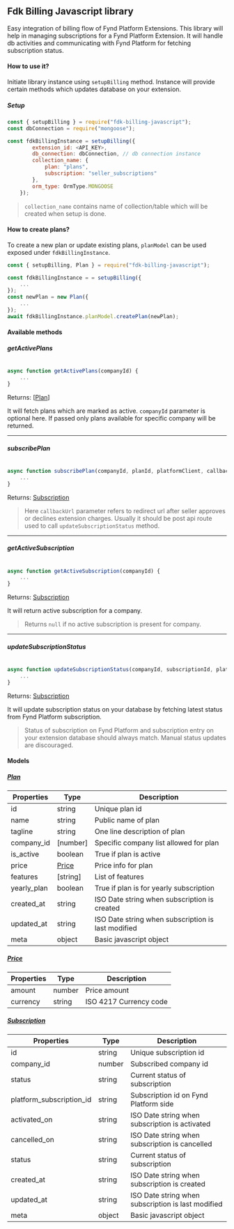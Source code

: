 ## Fdk Billing Javascript library

Easy integration of billing flow of Fynd Platform Extensions. This library will help in managing subscriptions for a Fynd Platform Extension. It will handle db activities and communicating with Fynd Platform for fetching subscription status.

#### How to use it? 

Initiate library instance using `setupBilling` method. Instance will provide certain methods which updates database on your extension.

##### Setup

```javascript
const { setupBilling } = require("fdk-billing-javascript");
const dbConnection = require("mongoose");

const fdkBillingInstance = setupBilling({
        extension_id: <API_KEY>,
        db_connection: dbConnection, // db connection instance
        collection_name: {
            plan: "plans",
            subscription: "seller_subscriptions"
        },
        orm_type: OrmType.MONGOOSE
    });

```

> `collection_name` contains name of collection/table which will be created when setup is done. 

#### How to create plans?

To create a new plan or update existing plans, `planModel` can be used exposed under `fdkBillingInstance`.

``` javascript
const { setupBilling, Plan } = require("fdk-billing-javascript");

const fdkBillingInstance = = setupBilling({
    ...
});
const newPlan = new Plan({
    ...
});
await fdkBillingInstance.planModel.createPlan(newPlan);

```

#### Available methods

##### getActivePlans

```javascript

async function getActivePlans(companyId) {
    ...
}

```
Returns: [[Plan](#Plan)]

It will fetch plans which are marked as active. `companyId` parameter is optional here. If passed only plans available for specific company will be returned.

---
##### subscribePlan

```javascript

async function subscribePlan(companyId, planId, platformClient, callbackUrl) {
    ...
}

```
Returns: [Subscription](#Subscription)

> Here `callbackUrl` parameter refers to redirect url after seller approves or declines extension charges. Usually it should be post api route used to call `updateSubscriptionStatus` method.

---
##### getActiveSubscription

```javascript

async function getActiveSubscription(companyId) {
    ...
}

```

Returns: [Subscription](#Subscription)

 It will return active subscription for a company.
 > Returns `null` if no active subscription is present for company.

---
##### updateSubscriptionStatus

```javascript

async function updateSubscriptionStatus(companyId, subscriptionId, platformClient) {
    ...
}

```

Returns: [Subscription](#Subscription)

It will update subscription status on your database by fetching latest status from Fynd Platform subscription. 

>Status of subscription on Fynd Platform and subscription entry on your extension database should always match. Manual status updates are discouraged.

#### Models

##### [Plan](#Plan)

| Properties | Type | Description |
|-------|-----------|-------------|
| id | string | Unique plan id |
| name | string | Public name of plan |
| tagline | string | One line description of plan |
| company_id | [number] | Specific company list allowed for plan |
| is_active | boolean | True if plan is active |
| price | [Price](#price) | Price info for plan |
| features | [string] | List of features |
| yearly_plan | boolean | True if plan is for yearly subscription |
| created_at | string | ISO Date string when subscription is created |
| updated_at | string | ISO Date string when subscription is last modified |
| meta | object | Basic javascript object |


##### [Price](#Price)

| Properties | Type | Description |
|-------|-----------|-------------|
| amount | number | Price amount |
| currency | string | ISO 4217 Currency code |


##### [Subscription](#Subscription)

| Properties | Type | Description |
|-------|-----------|-------------|
| id | string | Unique subscription id |
| company_id | number | Subscribed company id |
| status | string | Current status of subscription |
| platform_subscription_id | string | Subscription id on Fynd Platform side |
| activated_on | string | ISO Date string when subscription is activated |
| cancelled_on | string | ISO Date string when subscription is cancelled |
| status | string | Current status of subscription |
| created_at | string | ISO Date string when subscription is created |
| updated_at | string | ISO Date string when subscription is last modified |
| meta | object | Basic javascript object |
